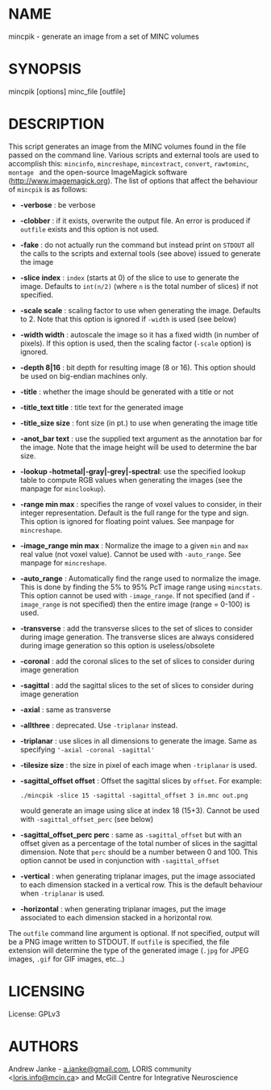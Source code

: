 # NAME

mincpik - generate an image from a set of MINC volumes

# SYNOPSIS

mincpik \[options\] minc\_file \[outfile\]

# DESCRIPTION

This script generates an image from the MINC volumes found in the file passed on
the command line. Various scripts and external tools are used to accomplish this:
`mincinfo`, `mincreshape`, `mincextract`, `convert`, `rawtominc`, `montage `
and the open-source ImageMagick software (http://www.imagemagick.org). The list of 
options that affect the behaviour of `mincpik` is as follows:

- **-verbose** : be verbose
- **-clobber** : if it exists, overwrite the output file. An error is produced if `outfile` exists
and this option is not used.
- **-fake** : do not actually run the command but instead print on `STDOUT` all
the calls to the scripts and external tools (see above) issued to generate the image
- **-slice index** : `index` (starts at 0) of the slice to use to generate the image. Defaults to
`int(n/2)` (where `n` is the total number of slices) if not specified.
- **-scale scale** : scaling factor to use when generating the image. Defaults to 2. 
Note that this option is ignored if `-width` is used (see below)
- **-width width** : autoscale the image so it has a fixed width (in number of pixels). 
If this option is used, then the scaling factor (`-scale` option) is ignored.
- **-depth 8|16** : bit depth for resulting image (8 or 16). This option should
be used on big-endian machines only.
- **-title** : whether the image should be generated with a title or not
- **-title\_text title** : title text for the generated image
- **-title\_size size** : font size (in pt.) to use when generating the image title
- **-anot\_bar text** : use the supplied text argument as the annotation bar for the image.
Note that the image height will be used to determine the bar size.
- **-lookup -hotmetal|-gray|-grey|-spectral**: use the specified lookup table to compute RGB
values when generating the images (see the manpage for `minclookup`).
- **-range min max** : specifies  the  range  of voxel values to consider, in their
integer representation. Default is the full range for the type and sign. 
This option is ignored for floating point values. See manpage for `mincreshape`.
- **-image\_range min max** : Normalize the image to a given `min` and `max` real value (not
voxel value). Cannot be used with `-auto_range`. See manpage for `mincreshape`.
- **-auto\_range** : Automatically find the range used to normalize the image. This is
done by finding the 5% to 95% PcT image range using `mincstats`. This option
cannot be used with `-image_range`. If not specified (and if `-image_range` is not specified) 
then the entire image (range = 0-100) is used.
- **-transverse** : add the transverse slices to the set of slices to consider during
image generation. The transverse slices are always considered during image generation 
so this option is useless/obsolete 
- **-coronal** : add the coronal slices to the set of slices to consider during image generation
- **-sagittal** : add the sagittal slices to the set of slices to consider during image generation
- **-axial** : same as transverse
- **-allthree** : deprecated. Use `-triplanar` instead.
- **-triplanar** : use slices in all dimensions to generate the image. Same as specifying
`'-axial -coronal -sagittal'`
- **-tilesize size** : the size in pixel of each image when `-triplanar` is used.
- **-sagittal\_offset offset** : Offset the sagittal slices by `offset`. For example:

    `./mincpik -slice 15 -sagittal -sagittal_offset 3 in.mnc out.png`

    would generate an image using slice at index 18 (15+3). Cannot be used 
    with `-sagittal_offset_perc` (see below)

- **-sagittal\_offset\_perc perc** : same as `-sagittal_offset` but with an offset given as
a percentage of the total number of slices in the sagittal dimension. Note that
`perc` should be a number between 0 and 100. This option cannot be used in conjunction
with `-sagittal_offset`
- **-vertical** : when generating triplanar images, put the image associated to each dimension
stacked in a vertical row. This is the default behaviour when `-triplanar` is used.
- **-horizontal** : when generating triplanar images, put the image associated to each
dimension stacked in a horizontal row.

The `outfile` command line argument is optional. If not specified, output will be a PNG image
written to STDOUT. If `outfile` is specified, the file extension will determine the type of
the generated image (`.jpg` for JPEG images, `.gif` for GIF images, etc...)

# LICENSING

License: GPLv3

# AUTHORS

Andrew Janke - a.janke@gmail.com,
LORIS community &lt;loris.info@mcin.ca> and McGill Centre for Integrative
Neuroscience
